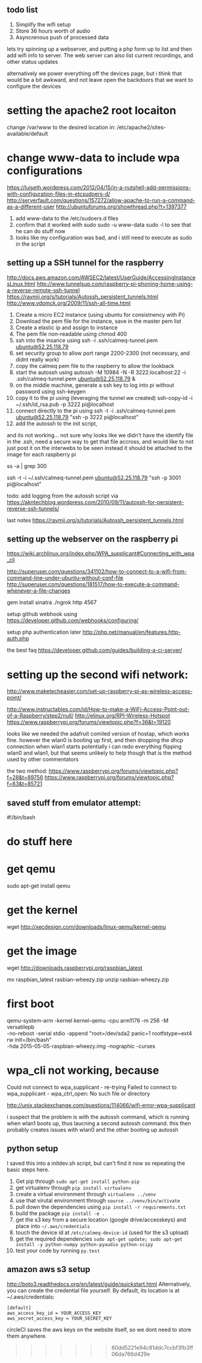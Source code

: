 
## todo list

1. Simplify the wifi setup
2. Store 36 hours worth of audio
3. Asyncrenous push of processed data


lets try spinning up a webserver, and putting a php form up to list and then
add wifi info to server. The web server can also list current recordings, 
and other status updates

alternatively we power everything off the devices page, but i think that would
be a bit awkward, and not leave open the backdoors that we want to configure 
the devices



# setting the apache2 root locaiton
change /var/www to the desired location in:
/etc/apache2/sites-available/default

# change www-data to include wpa configurations
https://luiseth.wordpress.com/2012/04/15/in-a-nutshell-add-permissions-with-configuration-files-in-etcsudoers-d/
http://serverfault.com/questions/157272/allow-apache-to-run-a-command-as-a-different-user
http://ubuntuforums.org/showthread.php?t=1397377
1. add www-data to the /etc/sudoers.d files
2. confirm that it worked with sudo sudo -u www-data sudo -l to see that he can do stuff now
3. looks like my configuration was bad, and i still need to execute as sudo in the script



## setting up a SSH tunnel for the raspberry
http://docs.aws.amazon.com/AWSEC2/latest/UserGuide/AccessingInstancesLinux.html
http://www.tunnelsup.com/raspberry-pi-phoning-home-using-a-reverse-remote-ssh-tunnel
https://raymii.org/s/tutorials/Autossh_persistent_tunnels.html
http://www.vdomck.org/2009/11/ssh-all-time.html
1. Create a micro EC2 instance (using ubuntu for consistnency with Pi)
2. Download the pem file for the instance, save in the master pem list
3. Create a elastic ip and assign to instance
4. The pem file non-readable using chmod 400
4. ssh into the insance using
ssh -i .ssh/calmeq-tunnel.pem ubuntu@52.25.118.79
5. set security group to allow port range 2200-2300 (not necessary, and didnt really work)
6. copy the calmeq pem file to the raspberry to allow the lookback
7. start the autossh using 
autossh -M 10984 -N -R 3222:localhost:22 -i .ssh/calmeq-tunnel.pem ubuntu@52.25.118.79 &
8. on the middle machine, generate a ssh key to log into pi without password using
ssh-keygen
9. copy it to the pi using  (leveraging the tunnel we created)
ssh-copy-id -i ~/.ssh/id_rsa.pub -p 3222 pi@localhost
10. connect directly to the pi using
ssh -t -i .ssh/calmeq-tunnel.pem ubuntu@52.25.118.79 "ssh -p 3222 pi@localhost"
11. add the autossh to the init script, 

<sudo apt-get install autossh>

and its not working... not sure why
looks like we didn't have the identify file in the .ssh, need a secure way to get that 
file accross, and would like to not just post it on the interwebs to be seen
instead it should be attached to the image for each raspberry pi

ss -a | grep 300

ssh -t -i ~/.ssh/calmeq-tunnel.pem ubuntu@52.25.118.79 "ssh -p 3001 pi@localhost"


todo: add logging from the autossh script via 
https://akntechblog.wordpress.com/2010/09/11/autossh-for-persistent-reverse-ssh-tunnels/

last notes
https://raymii.org/s/tutorials/Autossh_persistent_tunnels.html


## setting up the webserver on the raspberry pi

https://wiki.archlinux.org/index.php/WPA_supplicant#Connecting_with_wpa_cli

http://superuser.com/questions/341102/how-to-connect-to-a-wifi-from-command-line-under-ubuntu-without-conf-file
http://superuser.com/questions/181517/how-to-execute-a-command-whenever-a-file-changes


gem install sinatra
./ngrok http 4567

setup github webhook using
https://developer.github.com/webhooks/configuring/

setup php authentication later
http://php.net/manual/en/features.http-auth.php

the best faq
https://developer.github.com/guides/building-a-ci-server/



# setting up the second wifi network:
http://www.maketecheasier.com/set-up-raspberry-pi-as-wireless-access-point/


http://www.instructables.com/id/How-to-make-a-WiFi-Access-Point-out-of-a-Raspberry/step2/null/
http://elinux.org/RPI-Wireless-Hotspot
https://www.raspberrypi.org/forums/viewtopic.php?f=36&t=19120

looks like we needed the adafruit comiled version of hostap, which works fine.
however the wlan0 is booting up first, and then dropping the dhcp connection when wlan1 starts
potentially i can redo everything flipping wlan0 and wlan1, but that seems unlikely to help
though that is the method used by other commentators

the two method:
https://www.raspberrypi.org/forums/viewtopic.php?f=28&t=89756
https://www.raspberrypi.org/forums/viewtopic.php?f=63&t=85721



## saved stuff from emulator attempt:
#!/bin/bash

# do stuff here

# get qemu
sudo apt-get install qemu

# get the kernel
wget http://xecdesign.com/downloads/linux-qemu/kernel-qemu

# get the image
wget http://downloads.raspberrypi.org/raspbian_latest

mv raspbian_latest rasbian-wheezy.zip
unzip rasbian-wheezy.zip 

# first boot
qemu-system-arm -kernel kernel-qemu -cpu arm1176 -m 256 -M versatilepb \
 -no-reboot -serial stdio -append "root=/dev/sda2 panic=1 rootfstype=ext4 rw init=/bin/bash" \
 -hda 2015-05-05-raspbian-wheezy.img -nographic -curses



# wpa_cli not working, because 
  Could not connect to wpa_supplicant - re-trying
  Failed to connect to wpa_supplicant - wpa_ctrl_open: No such file or directory

http://unix.stackexchange.com/questions/114066/wifi-error-wpa-supplicant


i suspect that the problem is with the autossh command, which is running when 
wlan1 boots up, thus laucning a second autossh command. this then probably 
creates issues with wlan0 and the other booting up autossh


## python setup

I saved this into a initdev.sh script, but can't find it now so repeating the 
basic steps here. 

1) Get pip through `sudo apt-get install python-pip`
2) get virtualenv through `pip install virtualenv`
3) create a virtual environment through `virtualenv ../venv`
4) use that virutal environment through `source ../venv/bin/activate`
5) pull down the dependencies using `pip install -r requirements.txt`
6) build the package `pip install -e .`
7) get the s3 key from a secure location (google drive/accesskeys) and place into `~/.aws/credentials`
8) touch the device id at `/etc/calmeq-device-id` (used for the s3 upload)
9) get the required dependencies `sudo apt-get update; sudo apt-get install -y python-numpy python-pyaudio python-scipy`
10) test your code by running `py.test`

## amazon aws s3 setup
http://boto3.readthedocs.org/en/latest/guide/quickstart.html
Alternatively, you can create the credential file yourself. By default, its location is at ~/.aws/credentials:

    [default]
    aws_access_key_id = YOUR_ACCESS_KEY
    aws_secret_access_key = YOUR_SECRET_KEY

circleCI saves the aws keys on the website itself, so we dont need to store them anywhere.
>>>>>>> 60dd5221e94c81ddc7ccbf3fb3ff06da766d429e

